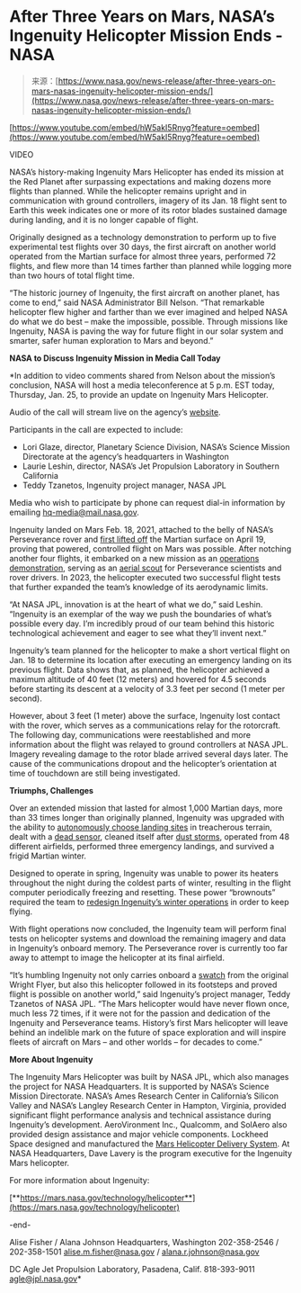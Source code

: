 <!--yml
category: 未分类
date: 2024-05-27 15:08:48
-->

# After Three Years on Mars, NASA’s Ingenuity Helicopter Mission Ends - NASA

> 来源：[https://www.nasa.gov/news-release/after-three-years-on-mars-nasas-ingenuity-helicopter-mission-ends/](https://www.nasa.gov/news-release/after-three-years-on-mars-nasas-ingenuity-helicopter-mission-ends/)

[https://www.youtube.com/embed/hW5akI5Rnyg?feature=oembed](https://www.youtube.com/embed/hW5akI5Rnyg?feature=oembed)

VIDEO

NASA’s history-making Ingenuity Mars Helicopter has ended its mission at the Red Planet after surpassing expectations and making dozens more flights than planned. While the helicopter remains upright and in communication with ground controllers, imagery of its Jan. 18 flight sent to Earth this week indicates one or more of its rotor blades sustained damage during landing, and it is no longer capable of flight.

Originally designed as a technology demonstration to perform up to five experimental test flights over 30 days, the first aircraft on another world operated from the Martian surface for almost three years, performed 72 flights, and flew more than 14 times farther than planned while logging more than two hours of total flight time.

“The historic journey of Ingenuity, the first aircraft on another planet, has come to end,” said NASA Administrator Bill Nelson. “That remarkable helicopter flew higher and farther than we ever imagined and helped NASA do what we do best – make the impossible, possible. Through missions like Ingenuity, NASA is paving the way for future flight in our solar system and smarter, safer human exploration to Mars and beyond.”

**NASA to Discuss Ingenuity Mission in Media Call Today**

 *In addition to video comments shared from Nelson about the mission’s conclusion, NASA will host a media teleconference at 5 p.m. EST today, Thursday, Jan. 25, to provide an update on Ingenuity Mars Helicopter.

Audio of the call will stream live on the agency’s [website](https://www.nasa.gov/nasatv).

Participants in the call are expected to include:

*   Lori Glaze, director, Planetary Science Division, NASA’s Science Mission Directorate at the agency’s headquarters in Washington
*   Laurie Leshin, director, NASA’s Jet Propulsion Laboratory in Southern California
*   Teddy Tzanetos, Ingenuity project manager, NASA JPL

Media who wish to participate by phone can request dial-in information by emailing [hq-media@mail.nasa.gov](mailto:hq-media@mail.nasa.gov).

Ingenuity landed on Mars Feb. 18, 2021, attached to the belly of NASA’s Perseverance rover and [first lifted off](https://www.youtube.com/watch?v=wMnOo2zcjXA) the Martian surface on April 19, proving that powered, controlled flight on Mars was possible. After notching another four flights, it embarked on a new mission as an [operations demonstration](https://www.jpl.nasa.gov/news/nasas-ingenuity-helicopter-to-begin-new-demonstration-phase), serving as an [aerial scout](https://mars.nasa.gov/resources/26251/mars-mound-from-ingenuity-helicopters-perspective-in-3d/) for Perseverance scientists and rover drivers. In 2023, the helicopter executed two successful flight tests that further expanded the team’s knowledge of its aerodynamic limits.

“At NASA JPL, innovation is at the heart of what we do,” said Leshin. “Ingenuity is an exemplar of the way we push the boundaries of what’s possible every day. I’m incredibly proud of our team behind this historic technological achievement and eager to see what they’ll invent next.” 

Ingenuity’s team planned for the helicopter to make a short vertical flight on Jan. 18 to determine its location after executing an emergency landing on its previous flight. Data shows that, as planned, the helicopter achieved a maximum altitude of 40 feet (12 meters) and hovered for 4.5 seconds before starting its descent at a velocity of 3.3 feet per second (1 meter per second).

However, about 3 feet (1 meter) above the surface, Ingenuity lost contact with the rover, which serves as a communications relay for the rotorcraft. The following day, communications were reestablished and more information about the flight was relayed to ground controllers at NASA JPL. Imagery revealing damage to the rotor blade arrived several days later. The cause of the communications dropout and the helicopter’s orientation at time of touchdown are still being investigated.

**Triumphs, Challenges**

Over an extended mission that lasted for almost 1,000 Martian days, more than 33 times longer than originally planned, Ingenuity was upgraded with the ability to [autonomously choose landing sites](https://mars.nasa.gov/resources/27173/ingenuitys-hazard-avoidance-capability/) in treacherous terrain, dealt with a [dead sensor](https://mars.nasa.gov/technology/helicopter/status/385/keeping-our-sense-of-direction-dealing-with-a-dead-sensor/), cleaned itself after [dust storms](https://mars.nasa.gov/technology/helicopter/status/366/dusty-flight-19-completed-and-looking-ahead-to-flight-20/), operated from 48 different airfields, performed three emergency landings, and survived a frigid Martian winter.

Designed to operate in spring, Ingenuity was unable to power its heaters throughout the night during the coldest parts of winter, resulting in the flight computer periodically freezing and resetting. These power “brownouts” required the team to [redesign Ingenuity’s winter operations](https://mars.nasa.gov/technology/helicopter/status/382/ingenuity-adapts-for-mars-winter-operations/) in order to keep flying.

With flight operations now concluded, the Ingenuity team will perform final tests on helicopter systems and download the remaining imagery and data in Ingenuity’s onboard memory. The Perseverance rover is currently too far away to attempt to image the helicopter at its final airfield.

“It’s humbling Ingenuity not only carries onboard a [swatch](https://images.nasa.gov/details/PIA24291) from the original Wright Flyer, but also this helicopter followed in its footsteps and proved flight is possible on another world,” said Ingenuity’s project manager, Teddy Tzanetos of NASA JPL. “The Mars helicopter would have never flown once, much less 72 times, if it were not for the passion and dedication of the Ingenuity and Perseverance teams. History’s first Mars helicopter will leave behind an indelible mark on the future of space exploration and will inspire fleets of aircraft on Mars – and other worlds – for decades to come.”

**More About Ingenuity**

The Ingenuity Mars Helicopter was built by NASA JPL, which also manages the project for NASA Headquarters. It is supported by NASA’s Science Mission Directorate. NASA’s Ames Research Center in California’s Silicon Valley and NASA’s Langley Research Center in Hampton, Virginia, provided significant flight performance analysis and technical assistance during Ingenuity’s development. AeroVironment Inc., Qualcomm, and SolAero also provided design assistance and major vehicle components. Lockheed Space designed and manufactured the [Mars Helicopter Delivery System](https://mars.nasa.gov/resources/25081/testing-the-mars-helicopter-delivery-system/). At NASA Headquarters, Dave Lavery is the program executive for the Ingenuity Mars helicopter.

For more information about Ingenuity:

[**https://mars.nasa.gov/technology/helicopter**](https://mars.nasa.gov/technology/helicopter)

-end-

Alise Fisher / Alana Johnson
Headquarters, Washington
202-358-2546 / 202-358-1501
[alise.m.fisher@nasa.gov](mailto:alise.m.fisher@nasa.gov) / [alana.r.johnson@nasa.gov](mailto:alana.r.johnson@nasa.gov)

DC Agle
Jet Propulsion Laboratory, Pasadena, Calif.
818-393-9011
[agle@jpl.nasa.gov](mailto:agle@jpl.nasa.gov)*
